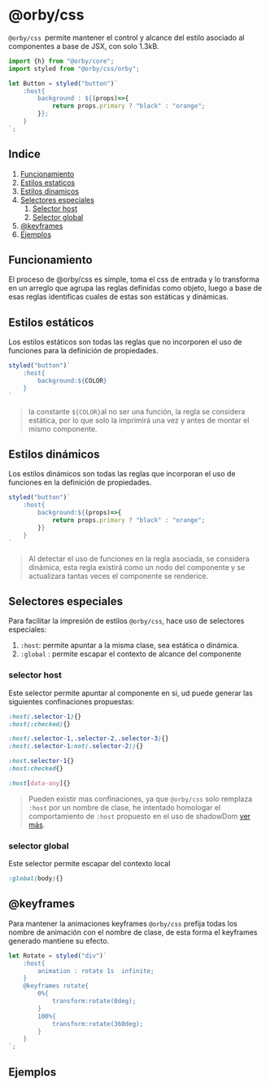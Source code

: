# @orby/css

`@orby/css `permite mantener el control y alcance del estilo asociado al componentes a base de JSX, con solo 1.3kB.

```jsx
import {h} from "@orby/core";
import styled from "@orby/css/orby";

let Button = styled("button")`
    :host{
		background : ${(props)=>{
    		return props.primary ? "black" : "orange";
		}};
    }
`;
```

## Indice

1. [Funcionamiento](#funcionamiento)
2. [Estilos estaticos](#estilos-estaticos)
3. [Estilos dinamicos](#estilos-dinamicos)
4. [Selectores especiales](#selectores-especiales)
    1. [Selector host](#selector-host)
    2. [Selector global](#selector-global)
5. [@keyframes](#@keyframes)
6. [Ejemplos](#ejemplos)


## Funcionamiento

El proceso de @orby/css es simple, toma el css de entrada y lo transforma en un arreglo que agrupa las reglas definidas como objeto, luego a base de esas  reglas identificas cuales de estas son estáticas y dinámicas.

## Estilos estáticos

Los estilos estáticos son todas las reglas que no incorporen el uso de funciones para la definición de propiedades.

```jsx
styled("button")`
    :host{
        background:${COLOR}
    }
`
```
> la constante `${COLOR}`al no ser una función, la regla se considera estática, por lo que solo la imprimirá una vez y antes de montar el mismo componente.

## Estilos dinámicos
Los estilos dinámicos son todas las reglas que incorporan el uso de funciones en la definición de propiedades.

```jsx
styled("button")`
    :host{
        background:${(props)=>{
            return props.primary ? "black" : "orange";
        }}
    }
`
```
> Al detectar el uso de funciones en la regla asociada, se considera dinámica, esta regla existirá como un nodo del componente y se actualizara tantas veces el componente se renderice.

## Selectores especiales

Para facilitar la impresión de estilos `@orby/css`, hace uso de  selectores especiales: 

1. `:host`:  permite apuntar a la misma clase, sea estática o dinámica.
2. `:global` : permite escapar el contexto de alcance del componente

### selector host

Este selector permite apuntar al componente en si, ud puede generar las siguientes confinaciones propuestas:

```css
:host(.selector-1){}
:host(:checked){}

:host(.selector-1,.selector-2,.selector-3){}
:host(.selector-1:not(.selector-2)){}

:host.selector-1{}
:host:checked{}

:host[data-any]{}
```

> Pueden existir mas confinaciones, ya que `@orby/css` solo remplaza `:host` por un nombre de clase, he intentado homologar el comportamiento de `:host` propuesto en el uso de shadowDom [ver más](https://developer.mozilla.org/en-US/docs/Web/CSS/:host()).


### selector global

Este selector permite escapar del contexto local

```css
:global(body){}
```

## @keyframes

Para mantener la animaciones keyframes  `@orby/css` prefija todas los nombre de animación con el nombre de clase, de esta forma el keyframes generado mantiene su efecto.

```jsx
let Rotate = styled("div")`
    :host{
        animation : rotate 1s  infinite;
    }
    @keyframes rotate{
        0%{
            transform:rotate(0deg);
        }
        100%{
            transform:rotate(360deg);
        }
    }
`;
```

## Ejemplos

